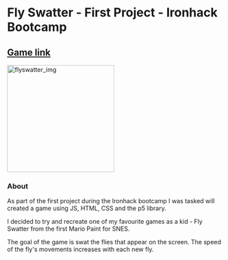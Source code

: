 # Fly Swatter - First Project - Ironhack Bootcamp

## [Game link](https://ansimil.github.io/FlySwatter/)


<img src="https://res.cloudinary.com/dpkg7rmxr/image/upload/v1666105835/Projects/Screen_Shot_2022-10-18_at_5.07.50_pm_l2d6cx.png" height="250px" alt="flyswatter_img"/>


### About

As part of the first project during the Ironhack bootcamp I was tasked will created a game using JS, HTML, CSS and the p5 library. 

I decided to try and recreate one of my favourite games as a kid - Fly Swatter from the first Mario Paint for SNES. 

The goal of the game is swat the flies that appear on the screen. The speed of the fly's movements increases with each new fly. 


